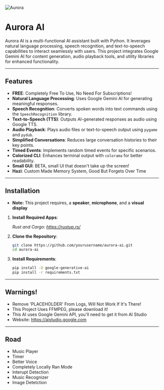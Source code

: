 ![Aurora](src/eyes/neutral.png)

# Aurora AI  

Aurora AI is a multi-functional AI assistant built with Python. It leverages natural language processing, speech recognition, and text-to-speech capabilities to interact seamlessly with users. This project integrates Google Gemini AI for content generation, audio playback tools, and utility libraries for enhanced functionality.  

---

## Features  

- **FREE**: Completely Free To Use, No Need For Subscriptions!
- **Natural Language Processing**: Uses Google Gemini AI for generating meaningful responses.  
- **Speech Recognition**: Converts spoken words into text commands using the `SpeechRecognition` library.  
- **Text-to-Speech (TTS)**: Outputs AI-generated responses as audio using Google TTS.  
- **Audio Playback**: Plays audio files or text-to-speech output using `pygame` and `pydub`.  
- **Simplified Conversations**: Reduces large conversation histories to their key points.  
- **Timed Events**: Implements random timed events for specific scenarios.  
- **Colorized CLI**: Enhances terminal output with `colorama` for better readability.
- **Small GUI**: BETA, small UI that doesn't take up the screen!
- **Hazi**: Custom Made Memory System, Good But Forgets Over Time

---

## Installation  

- **Note:** This project requires, a **speaker**, **microphone**, and a **visual display**
    
1. **Install Required Apps**:
   
   *Rust and Cargo: https://rustup.rs/*
   
3. **Clone the Repository**:  
   ```bash
   git clone https://github.com/yourusername/aurora-ai.git
   cd aurora-ai
4. **Install Requirements**:
   ```bash
   pip install -U google-generative-ai
   pip install -r requirements.txt

---

   
## Warnings!
  - Remove 'PLACEHOLDER' From Logs, Will Not Work If It's There!
  - This Project Uses FFMPEG, please download it!
  - This AI uses Google Gemini API, you'll need to get it from AI Studio
  - Website: https://aistudio.google.com

---

## Road

- Music Player
- Timer
- Better Voice
- Completely Locally Ran Mode
- Interupt Detection
- Music Recognizer
- Image Detetction
